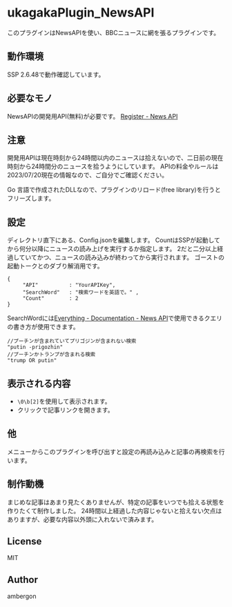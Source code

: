 # ukagakaPlugin_NewsAPI
このプラグインはNewsAPIを使い、BBCニュースに網を張るプラグインです。


## 動作環境
SSP 2.6.48で動作確認しています。


## 必要なモノ
NewsAPIの開発用API(無料)が必要です。
[Register - News API](https://newsapi.org/register)


## 注意
開発用APIは現在時刻から24時間以内のニュースは拾えないので、二日前の現在時刻から24時間分のニュースを拾うようにしています。
APIの料金やルールは2023/07/20現在の情報なので、ご自分でご確認ください。

Go 言語で作成されたDLLなので、プラグインのリロード(free library)を行うとフリーズします。


## 設定
ディレクトリ直下にある、Config.jsonを編集します。
CountはSSPが起動してから何分以降にニュースの読み上げを実行するか指定します。
2だと二分以上経過していてかつ、ニュースの読み込みが終わってから実行されます。
ゴーストの起動トークとのダブり解消用です。
```
{
     "API"          : "YourAPIKey",
     "SearchWord"   : "検索ワードを英語で。" ,
     "Count"        : 2
}
```

SearchWordには[Everything - Documentation - News API](https://newsapi.org/docs/endpoints/everything)で使用できるクエリの書き方が使用できます。
```
//プーチンが含まれていてプリゴジンが含まれない検索
"putin -prigozhin"
//プーチンかトランプが含まれる検索
"trump OR putin"
```



## 表示される内容

- `\0\b[2]`を使用して表示されます。
- クリックで記事リンクを開きます。


## 他
メニューからこのプラグインを呼び出すと設定の再読み込みと記事の再検索を行います。


## 制作動機
まじめな記事はあまり見たくありませんが、特定の記事をいつでも拾える状態を作りたくて制作しました。
24時間以上経過した内容じゃないと拾えない欠点はありますが、必要な内容以外頭に入れないで済みます。


## License
MIT

## Author
ambergon









